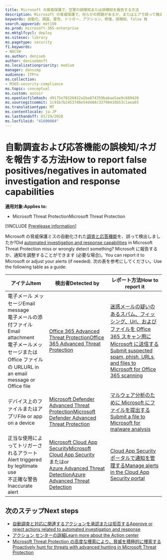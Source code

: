 ```yaml
---
title: Microsoft の脅威保護で、空軍の誤検知または誤検知を報告する方法
description: Microsoft の脅威保護で、何らかの問題があるか、またはエアで誤って検出されましたか? 分析のために誤検知または誤検知を Microsoft に送信する方法について説明します。
keywords: 自動化、調査、警告、トリガー、アクション、修復、誤検知、false 負
search.appverid: met150
ms.prod: microsoft-365-enterprise
ms.mktglfcycl: deploy
ms.sitesec: library
ms.pagetype: security
f1.keywords:
- NOCSH
ms.author: deniseb
author: denisebmsft
ms.localizationpriority: medium
manager: dansimp
audience: ITPro
ms.collection:
- M365-security-compliance
ms.topic: conceptual
ms.custom: autoir
ms.openlocfilehash: d9175e78326832a2be874359babae5ae9c689420
ms.sourcegitcommit: 1c91b7b24537d0e54d484c3379043db53c1aea65
ms.translationtype: MT
ms.contentlocale: ja-JP
ms.lasthandoff: 01/29/2020
ms.locfileid: "41600084"
---
```

# <a name="how-to-report-false-positivesnegatives-in-automated-investigation-and-response-capabilities"></a><span data-ttu-id="08992-105">自動調査および応答機能の誤検知/ネガを報告する方法</span><span class="sxs-lookup"><span data-stu-id="08992-105">How to report false positives/negatives in automated investigation and response capabilities</span></span>

<span data-ttu-id="08992-106">**適用対象:**</span><span class="sxs-lookup"><span data-stu-id="08992-106">**Applies to:**</span></span>
- <span data-ttu-id="08992-107">Microsoft Threat Protection</span><span class="sxs-lookup"><span data-stu-id="08992-107">Microsoft Threat Protection</span></span>

[!INCLUDE [Prerelease information](../includes/prerelease.md)]

<span data-ttu-id="08992-108">Microsoft の脅威保護ミスの自動化された[調査と応答機能](mtp-autoir.md)を、誤って検出しましたか?</span><span class="sxs-lookup"><span data-stu-id="08992-108">Did [automated investigation and response capabilities](mtp-autoir.md) in Microsoft Threat Protection miss or wrongly detect something?</span></span> <span data-ttu-id="08992-109">Microsoft に報告するか、通知を調整することができます (必要な場合)。</span><span class="sxs-lookup"><span data-stu-id="08992-109">You can report it to Microsoft or adjust your alerts (if needed).</span></span> <span data-ttu-id="08992-110">次の表を参考にしてください。</span><span class="sxs-lookup"><span data-stu-id="08992-110">Use the following table as a guide:</span></span> 


|<span data-ttu-id="08992-111">アイテム</span><span class="sxs-lookup"><span data-stu-id="08992-111">Item</span></span>  |<span data-ttu-id="08992-112">検出者</span><span class="sxs-lookup"><span data-stu-id="08992-112">Detected by</span></span>  |<span data-ttu-id="08992-113">レポート方法</span><span class="sxs-lookup"><span data-stu-id="08992-113">How to report it</span></span>  |
|---------|---------|---------|
|<span data-ttu-id="08992-114">電子メール メッセージ</span><span class="sxs-lookup"><span data-stu-id="08992-114">Email message</span></span> <br/><span data-ttu-id="08992-115">電子メールの添付ファイル</span><span class="sxs-lookup"><span data-stu-id="08992-115">Email attachment</span></span> <br/><span data-ttu-id="08992-116">電子メールメッセージまたは Office ファイルの URL</span><span class="sxs-lookup"><span data-stu-id="08992-116">URL in an email message or Office file</span></span>      |[<span data-ttu-id="08992-117">Office 365 Advanced Threat Protection</span><span class="sxs-lookup"><span data-stu-id="08992-117">Office 365 Advanced Threat Protection</span></span>](https://docs.microsoft.com/microsoft-365/security/office-365-security/office-365-atp)        |[<span data-ttu-id="08992-118">迷惑メールの疑いのあるスパム、フィッシング、Url、およびファイルを Office 365 スキャン用に Microsoft に送信する</span><span class="sxs-lookup"><span data-stu-id="08992-118">Submit suspected spam, phish, URLs, and files to Microsoft for Office 365 scanning</span></span>](https://docs.microsoft.com/microsoft-365/security/office-365-security/admin-submission)         |
|<span data-ttu-id="08992-119">デバイス上のファイルまたはアプリ</span><span class="sxs-lookup"><span data-stu-id="08992-119">File or app on a device</span></span>    |[<span data-ttu-id="08992-120">Microsoft Defender Advanced Threat Protection</span><span class="sxs-lookup"><span data-stu-id="08992-120">Microsoft Defender Advanced Threat Protection</span></span>](https://docs.microsoft.com/windows/security/threat-protection)         |[<span data-ttu-id="08992-121">マルウェア分析のために Microsoft にファイルを提出する</span><span class="sxs-lookup"><span data-stu-id="08992-121">Submit a file to Microsoft for malware analysis</span></span>](https://www.microsoft.com/wdsi/filesubmission)         |
|<span data-ttu-id="08992-122">正当な使用によってトリガーされるアラート</span><span class="sxs-lookup"><span data-stu-id="08992-122">Alert triggered by legitimate use</span></span> <br/><span data-ttu-id="08992-123">不正確な警告</span><span class="sxs-lookup"><span data-stu-id="08992-123">Inaccurate alert</span></span>    |[<span data-ttu-id="08992-124">Microsoft Cloud App Security</span><span class="sxs-lookup"><span data-stu-id="08992-124">Microsoft Cloud App Security</span></span>](https://docs.microsoft.com/cloud-app-security)<br/> <span data-ttu-id="08992-125">または</span><span class="sxs-lookup"><span data-stu-id="08992-125">or</span></span> <br/>[<span data-ttu-id="08992-126">Azure Advanced Threat Detection</span><span class="sxs-lookup"><span data-stu-id="08992-126">Azure Advanced Threat Detection</span></span>](https://docs.microsoft.com/azure/security/fundamentals/threat-detection)         |[<span data-ttu-id="08992-127">Cloud App Security ポータルで通知を管理する</span><span class="sxs-lookup"><span data-stu-id="08992-127">Manage alerts in the Cloud App Security portal</span></span>](https://docs.microsoft.com/cloud-app-security/managing-alerts)         |


## <a name="next-steps"></a><span data-ttu-id="08992-128">次のステップ</span><span class="sxs-lookup"><span data-stu-id="08992-128">Next steps</span></span>

- [<span data-ttu-id="08992-129">自動調査と対応に関連するアクションを承認または拒否する</span><span class="sxs-lookup"><span data-stu-id="08992-129">Approve or reject actions related to automated investigation and response</span></span>](mtp-autoir-actions.md)
- [<span data-ttu-id="08992-130">アクション センターの詳細</span><span class="sxs-lookup"><span data-stu-id="08992-130">Learn more about the Action center</span></span>](mtp-action-center.md)
- [<span data-ttu-id="08992-131">Microsoft Threat Protection の高度な捜索により、脅威を積極的に捜索する</span><span class="sxs-lookup"><span data-stu-id="08992-131">Proactively hunt for threats with advanced hunting in Microsoft Threat Protection</span></span>](advanced-hunting-overview.md)

